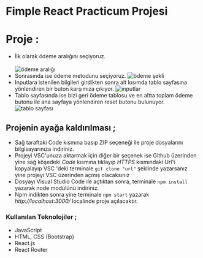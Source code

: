 # Fimple React Practicum Projesi

# Proje : 

- İlk olarak ödeme aralığını seçiyoruz. 
 <br></br>
 ![ödeme aralığı](https://user-images.githubusercontent.com/82175798/190662441-47583657-0df3-4043-8625-b889b5088d7a.jpg)
- Sonrasında ise ödeme metodunu seçiyoruz. 
  ![ödeme şekli](https://user-images.githubusercontent.com/82175798/190662489-17cf97ee-031d-44b5-9de2-02ebd6af56dd.jpg)
- Inputlara istenilen bilgileri girdikten sonra alt kısımda tablo sayfasına yönlendiren bir buton karşımıza çıkıyor. 
  ![ınputlar](https://user-images.githubusercontent.com/82175798/190662500-a331c8e4-41a8-4ded-b7c5-bd533cca6bbe.jpg)
- Tablo sayfasında ise bizi geri ödeme tablosu ve en altta toplam ödeme butonu ile ana sayfaya yönlendiren reset butonu bulunuyor. 
  ![tablo sayfası](https://user-images.githubusercontent.com/82175798/190663533-d7f038e5-d915-43a8-87e8-82a359df6d66.jpg)

## Projenin ayağa kaldırılması ; 

- Sağ taraftaki Code kısmına basıp ZIP seçeneği ile proje dosyalarını bilgisayarınıza indiriniz.
- Projeyi VSC'unuza aktarmak için diğer bir  şeçenek ise Github üzerinden yine sağ köşedeki *Code* kısmına tıklayıp *HTTPS* kısmındaki Url'i kopyalayıp VSC 'deki terminale ``` git clone "url" ``` şeklinde yazarsanız yine projeyi VSC üzerinden açmış olacaksınız
- Dosyayı Visual Studio Code ile açtıktan sonra, terminale ``` npm install ``` yazarak node modülünü indiriniz.
- Npm indikten sonra yine terminale ``` npm start ``` yazarak *http://localhost:3000/* localinde proje açılacaktır. 

### Kullanılan Teknolojiler ; 

- JavaScript
- HTML, CSS (Bootstrap)
- React.js
- React Router 
